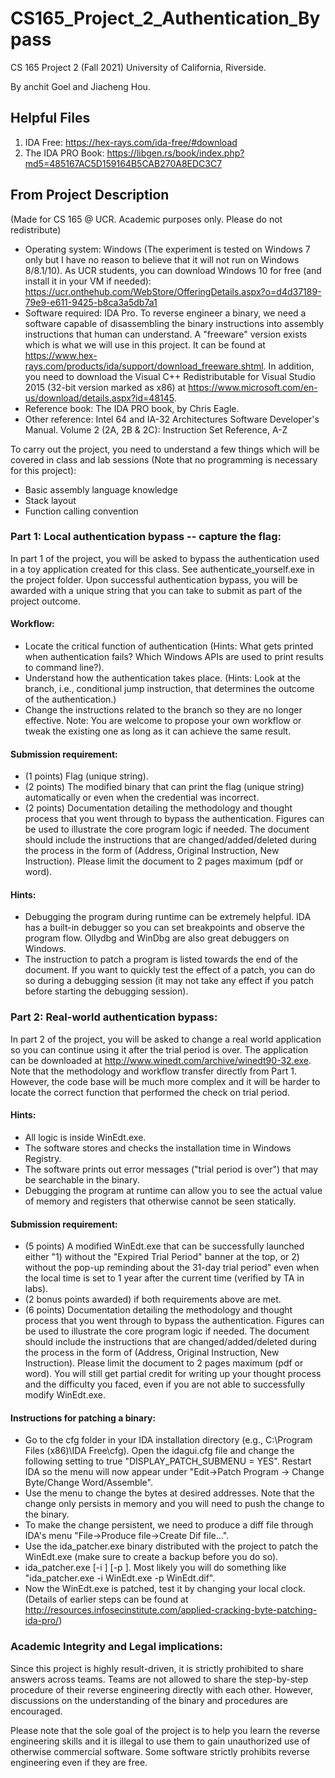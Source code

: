 # CS165_Project_2_Authentication_Bypass

CS 165 Project 2 (Fall 2021) University of California, Riverside.

By anchit Goel and Jiacheng Hou.

## Helpful Files

1. IDA Free: https://hex-rays.com/ida-free/#download
2. The IDA PRO Book: https://libgen.rs/book/index.php?md5=485167AC5D159164B5CAB270A8EDC3C7

## From Project Description

(Made for CS 165 @ UCR. Academic purposes only. Please do not redistribute)

* Operating system: Windows (The experiment is tested on Windows 7 only but I have no reason to believe that it will not run on Windows 8/8.1/10). As UCR students, you can download Windows 10 for free (and install it in your VM if needed): https://ucr.onthehub.com/WebStore/OfferingDetails.aspx?o=d4d37189-79e9-e611-9425-b8ca3a5db7a1
* Software required: IDA Pro. To reverse engineer a binary, we need a software capable of disassembling the binary instructions into assembly instructions that human can understand. A "freeware" version exists which is what we will use in this project. It can be found at https://www.hex-rays.com/products/ida/support/download_freeware.shtml. In addition, you need to download the Visual C++ Redistributable for Visual Studio 2015 (32-bit version marked as x86) at https://www.microsoft.com/en-us/download/details.aspx?id=48145.
* Reference book: The IDA PRO book, by Chris Eagle. 
* Other reference: Intel 64 and IA-32 Architectures Software Developer's Manual. Volume 2 (2A, 2B & 2C): Instruction Set Reference, A-Z

To carry out the project, you need to understand a few things which will be covered in class and lab sessions (Note that no programming is necessary for this project):
- Basic assembly language knowledge
- Stack layout
- Function calling convention

### Part 1:  Local authentication bypass -- capture the flag: 

In part 1 of the project, you will be asked to bypass the authentication used in a toy application created for this class. See authenticate_yourself.exe in the project folder. Upon successful authentication bypass, you will be awarded with a unique string that you can take to submit as part of the project outcome. 

#### Workflow:

- Locate the critical function of authentication (Hints: What gets printed when authentication fails? Which Windows APIs are used to print results to command line?).
- Understand how the authentication takes place. (Hints: Look at the branch, i.e., conditional jump instruction, that determines the outcome of the authentication.)
- Change the instructions related to the branch so they are no longer effective.
Note: You are welcome to propose your own workflow or tweak the existing one as long as it can achieve the same result. 

#### Submission requirement: 
- (1 points) Flag (unique string). 
- (2 points) The modified binary that can print the flag (unique string) automatically or even when the credential was incorrect. 
- (2 points) Documentation detailing the methodology and thought process that you went through to bypass the authentication. Figures can be used to illustrate the core program logic if needed. The document should include the instructions that are changed/added/deleted during the process in the form of (Address, Original Instruction, New Instruction). Please limit the document to 2 pages maximum (pdf or word). 

#### Hints: 
- Debugging the program during runtime can be extremely helpful. IDA has a built-in debugger so you can set breakpoints and observe the program flow. Ollydbg and WinDbg are also great debuggers on Windows.
- The instruction to patch a program is listed towards the end of the document. If you want to quickly test the effect of a patch, you can do so during a debugging session (it may not take any effect if you patch before starting the debugging session).



### Part 2: Real-world authentication bypass:

In part 2 of the project, you will be asked to change a real world application so you can continue using it after the trial period is over. The application can be downloaded at http://www.winedt.com/archive/winedt90-32.exe. Note that the methodology and workflow transfer directly from Part 1. However, the code base will be much more complex and it will be harder to locate the correct function that performed the check on trial period. 

#### Hints: 

- All logic is inside WinEdt.exe. 
- The software stores and checks the installation time in Windows Registry. 
- The software prints out error messages ("trial period is over") that may be searchable in the binary. 
- Debugging the program at runtime can allow you to see the actual value of memory and registers that otherwise cannot be seen statically.


#### Submission requirement: 

- (5 points) A modified WinEdt.exe that can be successfully launched either "1) without the "Expired Trial Period" banner at the top, or 2) without the pop-up reminding about the 31-day trial period" even when the local time is set to 1 year after the current time (verified by TA in labs).
- (2 bonus points awarded) if both requirements above are met.
- (6 points) Documentation detailing the methodology and thought process that you went through to bypass the authentication. Figures can be used to illustrate the core program logic if needed. The document should include the instructions that are changed/added/deleted during the process in the form of (Address, Original Instruction, New Instruction). Please limit the document to 2 pages maximum (pdf or word). You will still get partial credit for writing up your thought process and the difficulty you faced, even if you are not able to successfully modify WinEdt.exe.


#### Instructions for patching a binary:
- Go to the cfg folder in your IDA installation directory (e.g., C:\Program Files (x86)\IDA Free\cfg). Open the idagui.cfg file and change the following setting to true "DISPLAY_PATCH_SUBMENU    = YES". Restart IDA so the menu will now appear under "Edit->Patch Program -> Change Byte/Change Word/Assemble". 
- Use the menu to change the bytes at desired addresses. Note that the change only persists in memory and you will need to push the change to the binary. 
- To make the change persistent, we need to produce a diff file through IDA's menu "File->Produce file->Create Dif file...".
- Use the ida_patcher.exe binary distributed with the project to patch the WinEdt.exe (make sure to create a backup before you do so). 
- ida_patcher.exe [-i <binary>] [-p <dif file>]. Most likely you will do something like "ida_patcher.exe -i WinEdt.exe -p WinEdt.dif".
- Now the WinEdt.exe is patched, test it by changing your local clock.
(Details of earlier steps can be found at http://resources.infosecinstitute.com/applied-cracking-byte-patching-ida-pro/)



### Academic Integrity and Legal implications:

Since this project is highly result-driven, it is strictly prohibited to share answers across teams. Teams are not allowed to share the step-by-step procedure of their reverse engineering directly with each other. However, discussions on the understanding of the binary and procedures are encouraged.

Please note that the sole goal of the project is to help you learn the reverse engineering skills and it is illegal to use them to gain unauthorized use of otherwise commercial software. Some software strictly prohibits reverse engineering even if they are free.